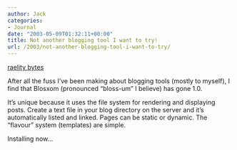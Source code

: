 ```yaml
---
author: Jack
categories:
- Journal
date: "2003-05-09T01:32:11+00:00"
title: Not another blogging tool I want to try!
url: /2003/not-another-blogging-tool-i-want-to-try/
---
```


[raelity bytes][1]

After all the fuss I’ve been making about blogging tools (mostly to myself), I find that Blosxom (pronounced “bloss-um” I believe) has gone 1.0.

It’s unique because it uses the file system for rendering and displaying posts. Create a text file in your blog directory on the server and it’s automatically listed and linked. Pages can be static or dynamic. The “flavour” system (templates) are simple.

Installing now…

 [1]: http://www.raelty.org/